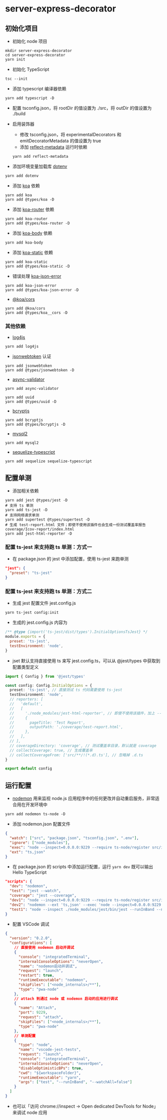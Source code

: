 # server-express-decorator

## 初始化项目

- 初始化 node 项目

```shell
mkdir server-express-decorator
cd server-express-decorator
yarn init
```

- 初始化 TypeScript

```shell
tsc --init
```

- 添加 typescript 编译器依赖

```shell
yarn add typescript -D
```

- 配置 tsconfig.json，将 rootDir 的值设置为 ./src，将 outDir 的值设置为 ./build

- 启用装饰器

  - 修改 tsconfig.json，将 experimentalDecorators 和 emitDecoratorMetadata 的值设置为 true
  - 添加 [reflect-metadata](https://www.npmjs.com/package/reflect-metadata) 运行时依赖

  ```shell
  yarn add reflect-metadata
  ```

- 添加环境变量加载库 [dotenv](https://www.npmjs.com/package/dotenv)

```shell
yarn add dotenv
```

- 添加 [koa](https://www.npmjs.com/package/koa) 依赖

```shell
yarn add koa
yarn add @types/koa -D
```

- 添加 [koa-router](https://www.npmjs.com/package/koa-router) 依赖

```shell
yarn add koa-router
yarn add @types/koa-router -D
```

- 添加 [koa-body](https://www.npmjs.com/package/koa-body) 依赖

```shell
yarn add koa-body
```

- 添加 [koa-static](https://www.npmjs.com/package/koa-static) 依赖

```shell
yarn add koa-static
yarn add @types/koa-static -D
```

- 错误处理 [koa-json-error](https://www.npmjs.com/package/koa-json-error)

```shell
yarn add koa-json-error
yarn add @types/koa-json-error -D
```

- [@koa/cors](https://www.npmjs.com/package/@koa/cors)

```shell
yarn add @koa/cors
yarn add @types/koa__cors -D
```

### 其他依赖

- [log4js](https://www.npmjs.com/package/log4js)

```shell
yarn add log4js
```

- [jsonwebtoken](https://github.com/auth0/node-jsonwebtoken) 认证

```shell
yarn add jsonwebtoken
yarn add @types/jsonwebtoken -D
```

- [async-validator](https://www.npmjs.com/package/async-validator)

```shell
yarn add async-validator
```

```shell
yarn add uuid
yarn add @types/uuid -D
```

- [bcryptjs](https://www.npmjs.com/package/bcryptjs)

```shell
yarn add bcryptjs
yarn add @types/bcryptjs -D
```

- [mysql2](https://www.npmjs.com/package/mysql2)

```shell
yarn add mysql2
```

- [sequelize-typescript](https://www.npmjs.com/package/sequelize-typescript)

```shell
yarn add sequelize sequelize-typescript
```

## 配置单测

- 添加相关依赖

```shell
yarn add jest @types/jest -D
# 支持 ts 单测
yarn add ts-jest -D
# 支持网络请求单测
yarn add supertest @types/supertest -D
# 生成 test-report.html 文件；即使不使用该插件也会生成一份测试覆盖率报告 coverage/Icov-report/index.html
yarn add jest-html-reporter -D
```

### 配置 ts-jest 来支持跑 ts 单测：方式一

- 在 package.json 的 jest 中添加配置，使用 ts-jest 来跑单测

```json
"jest": {
  "preset": "ts-jest"
}
```

### 配置 ts-jest 来支持跑 ts 单测：方式二

- 生成 jest 配置文件 jest.config.js

```shell
yarn ts-jest config:init
```

- 生成的 jest.config.js 内容为

```js
/** @type {import('ts-jest/dist/types').InitialOptionsTsJest} */
module.exports = {
  preset: 'ts-jest',
  testEnvironment: 'node',
}
```

- jset 默认支持直接使用 ts 来写 jest.config.ts，可以从 @jest/types 中获取到配置类型定义

```ts
import { Config } from '@jest/types'

const config: Config.InitialOptions = {
  preset: 'ts-jest', // 直接测试 ts 代码需要使用 ts-jest
  testEnvironment: 'node',
  // reporters: [
  //   'default',
  //   [
  //     './node_modules/jest-html-reporter', // 即使不使用该插件，加上 --coverage 参数也会生成一份测试覆盖率报告 coverage/Icov-report/index.html
  //     {
  //       pageTitle: 'Test Report',
  //       outputPath: './coverage/test-report.html',
  //     },
  //   ],
  // ],
  // coverageDirectory: 'coverage', // 测试覆盖率目录，默认就是 coverage
  // collectCoverage: true, // 生成覆盖率
  // collectCoverageFrom: ['src/**/!(*.d).ts'], // 忽略掉 .d.ts
}

export default config
```

## 运行配置

- [nodemon](https://github.com/remy/nodemon) 用来监视 node.js 应用程序中的任何更改并自动重启服务，非常适合用在开发环境中

```shell
yarn add nodemon ts-node -D
```

- 添加 nodemon.json 配置文件

```json
{
  "watch": ["src", "package.json", "tsconfig.json", ".env"],
  "ignore": ["node_modules"],
  "exec": "node --inspect=0.0.0.0:9229 --require ts-node/register src/index.ts",
  "ext": "ts,json"
}
```

- 在 package.json 的 scripts 中添加运行配置，运行 `yarn dev` 既可以输出 Hello TypeScript

```json
"scripts": {
  "dev": "nodemon",
  "test": "jest --watch",
  "coverage": "jest --coverage",
  "dev1": "node --inspect=0.0.0.0:9229 --require ts-node/register src/index.ts",
  "dev2": "nodemon --ext 'ts,json' --exec 'node --inspect=0.0.0.0:9229 --require ts-node/register src/index.ts'",
  "test1": "node --inspect ./node_modules/jest/bin/jest --runInBand --no-cache --no-watchman"
}
```

- 配置 VSCode 调试

```json
{
  "version": "0.2.0",
  "configurations": [
    // 直接使用 nodemon 启动并调试
    {
      "console": "integratedTerminal",
      "internalConsoleOptions": "neverOpen",
      "name": "nodemon启动并调试",
      "request": "launch",
      "restart": true,
      "runtimeExecutable": "nodemon",
      "skipFiles": ["<node_internals>/**"],
      "type": "pwa-node"
    },
    // attach 到通过 node 或 nodemon 启动的应用进行调试
    {
      "name": "Attach",
      "port": 9229,
      "request": "attach",
      "skipFiles": ["<node_internals>/**"],
      "type": "pwa-node"
    },
    // 单测配置
    {
      "type": "node",
      "name": "vscode-jest-tests",
      "request": "launch",
      "console": "integratedTerminal",
      "internalConsoleOptions": "neverOpen",
      "disableOptimisticBPs": true,
      "cwd": "${workspaceFolder}",
      "runtimeExecutable": "yarn",
      "args": ["test", "--runInBand", "--watchAll=false"]
    }
  ]
}
```

- 也可以「访问 chrome://inspect -> Open dedicated DevTools for Node」来调试 node 应用
